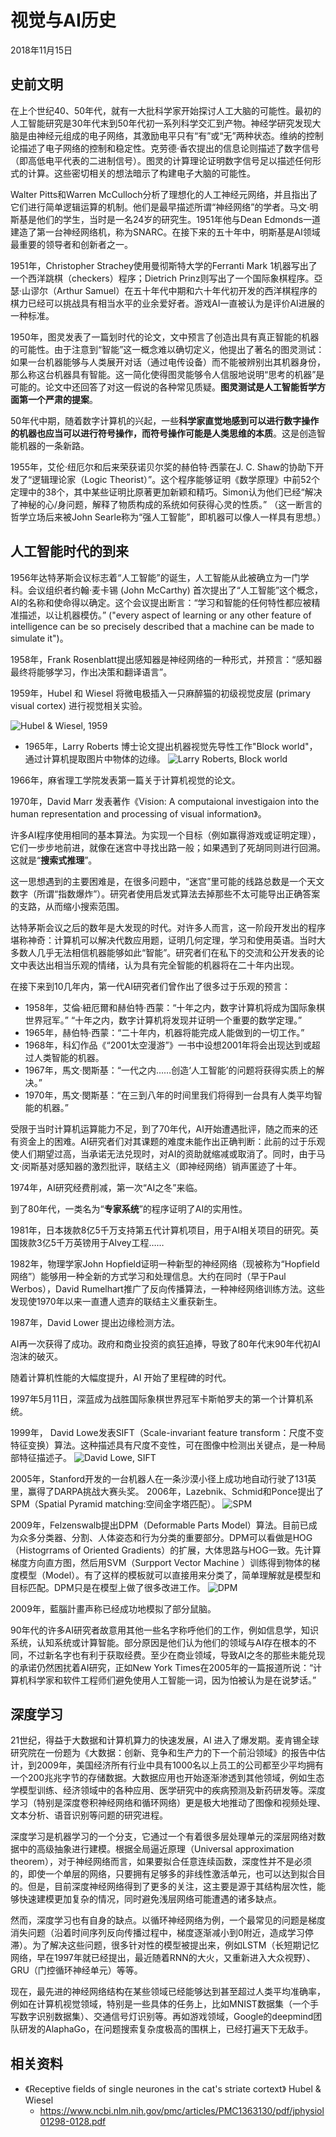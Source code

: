 # 视觉与AI历史

2018年11月15日

## 史前文明

在上个世纪40、50年代，就有一大批科学家开始探讨人工大脑的可能性。最初的人工智能研究是30年代末到50年代初一系列科学交汇到产物。神经学研究发现大脑是由神经元组成的电子网络，其激励电平只有“有”或“无”两种状态。维纳的控制论描述了电子网络的控制和稳定性。克劳德·香农提出的信息论则描述了数字信号（即高低电平代表的二进制信号）。图灵的计算理论证明数字信号足以描述任何形式的计算。这些密切相关的想法暗示了构建电子大脑的可能性。

Walter Pitts和Warren McCulloch分析了理想化的人工神经元网络，并且指出了它们进行简单逻辑运算的机制。他们是最早描述所谓“神经网络”的学者。马文·明斯基是他们的学生，当时是一名24岁的研究生。1951年他与Dean Edmonds一道建造了第一台神经网络机，称为SNARC。在接下来的五十年中，明斯基是AI领域最重要的领导者和创新者之一。

1951年，Christopher Strachey使用曼彻斯特大学的Ferranti Mark 1机器写出了一个西洋跳棋（checkers）程序；Dietrich Prinz则写出了一个国际象棋程序。亞瑟·山谬尔（Arthur Samuel）在五十年代中期和六十年代初开发的西洋棋程序的棋力已经可以挑战具有相当水平的业余爱好者。游戏AI一直被认为是评价AI进展的一种标准。

1950年，图灵发表了一篇划时代的论文，文中预言了创造出具有真正智能的机器的可能性。由于注意到“智能”这一概念难以确切定义，他提出了著名的图灵测试：如果一台机器能够与人类展开对话（通过电传设备）而不能被辨别出其机器身份，那么称这台机器具有智能。这一简化使得图灵能够令人信服地说明“思考的机器”是可能的。论文中还回答了对这一假说的各种常见质疑。**图灵测试是人工智能哲学方面第一个严肃的提案**。

50年代中期，随着数字计算机的兴起，一些**科学家直觉地感到可以进行数字操作的机器也应当可以进行符号操作，而符号操作可能是人类思维的本质**。这是创造智能机器的一条新路。

1955年，艾伦·纽厄尔和后来荣获诺贝尔奖的赫伯特·西蒙在J. C. Shaw的协助下开发了“逻辑理论家（Logic Theorist）”。这个程序能够证明《数学原理》中前52个定理中的38个，其中某些证明比原著更加新颖和精巧。Simon认为他们已经“解决了神秘的心/身问题，解释了物质构成的系统如何获得心灵的性质。” （这一断言的哲学立场后来被John Searle称为“强人工智能”，即机器可以像人一样具有思想。）

## 人工智能时代的到来

1956年达特茅斯会议标志着“人工智能”的诞生，人工智能从此被确立为一门学科。会议组织者约翰·麦卡锡 (John McCarthy) 首次提出了“人工智能”这个概念，AI的名称和使命得以确定。这个会议提出断言：“学习和智能的任何特性都应被精准描述，以让机器模仿。” ("every aspect of learning or any other feature of intelligence can be so precisely described that a machine can be made to simulate it")。

1958年，Frank Rosenblatt提出感知器是神经网络的一种形式，并预言：“感知器最终将能够学习，作出决策和翻译语言”。

1959年，Hubel 和  Wiesel 将微电极插入一只麻醉猫的初级视觉皮层 (primary visual cortex) 进行视觉相关实验。

![Hubel & Wiesel, 1959](https://github.com/AarioAi/Note/blob/master/_asset/cnn-1959-hubel_wiesel.jpg?raw=true)

* 1965年，Larry Roberts 博士论文提出机器视觉先导性工作"Block world"，通过计算机提取图片中物体的边缘。
 ![Larry Roberts, Block world](https://github.com/AarioAi/Note/blob/master/_asset/cnn-blockworld.jpg?raw=true)

1966年，麻省理工学院发表第一篇关于计算机视觉的论文。

1970年，David Marr 发表著作《Vision: A computaional investigaion  into the human representation and processing of visual information》。

许多AI程序使用相同的基本算法。为实现一个目标（例如赢得游戏或证明定理），它们一步步地前进，就像在迷宫中寻找出路一般；如果遇到了死胡同则进行回溯。这就是“**搜索式推理**”。

这一思想遇到的主要困难是，在很多问题中，“迷宫”里可能的线路总数是一个天文数字（所谓“指数爆炸”）。研究者使用启发式算法去掉那些不太可能导出正确答案的支路，从而缩小搜索范围。

达特茅斯会议之后的数年是大发现的时代。对许多人而言，这一阶段开发出的程序堪称神奇：计算机可以解决代数应用题，证明几何定理，学习和使用英语。当时大多数人几乎无法相信机器能够如此“智能”。研究者们在私下的交流和公开发表的论文中表达出相当乐观的情绪，认为具有完全智能的机器将在二十年内出现。

在接下来到10几年内，第一代AI研究者们曾作出了很多过于乐观的预言：

* 1958年，艾倫·紐厄爾和赫伯特·西蒙：“十年之内，数字计算机将成为国际象棋世界冠军。” “十年之内，数字计算机将发现并证明一个重要的数学定理。”
* 1965年，赫伯特·西蒙：“二十年内，机器将能完成人能做到的一切工作。”
* 1968年，科幻作品《“2001太空漫游”》一书中设想2001年将会出现达到或超过人类智能的机器。
* 1967年，馬文·閔斯基：“一代之内……创造‘人工智能’的问题将获得实质上的解决。”
* 1970年，馬文·閔斯基：“在三到八年的时间里我们将得到一台具有人类平均智能的机器。”

受限于当时计算机运算能力不足，到了70年代，AI开始遭遇批评，随之而来的还有资金上的困难。AI研究者们对其课题的难度未能作出正确判断：此前的过于乐观使人们期望过高，当承诺无法兑现时，对AI的资助就缩减或取消了。同时，由于马文·闵斯基对感知器的激烈批评，联结主义（即神经网络）销声匿迹了十年。

1974年，AI研究经费削减，第一次“AI之冬”来临。

到了80年代，一类名为“**专家系统**”的程序证明了AI的实用性。

1981年，日本拨款8亿5千万支持第五代计算机项目，用于AI相关项目的研究。英国拨款3亿5千万英镑用于Alvey工程……

1982年，物理学家John Hopfield证明一种新型的神经网络（现被称为“Hopfield网络”）能够用一种全新的方式学习和处理信息。大约在同时（早于Paul Werbos），David Rumelhart推广了反向传播算法，一种神经网络训练方法。这些发现使1970年以来一直遭人遗弃的联结主义重获新生。

1987年，David Lower 提出边缘检测方法。

AI再一次获得了成功。政府和商业投资的疯狂追捧，导致了80年代末90年代初AI泡沫的破灭。

随着计算机性能的大幅度提升，AI 开始了里程碑的时代。

1997年5月11日，深蓝成为战胜国际象棋世界冠军卡斯帕罗夫的第一个计算机系统。

1999年， David Lowe发表SIFT（Scale-invariant feature transform：尺度不变特征变换）算法。这种描述具有尺度不变性，可在图像中检测出关键点，是一种局部特征描述子。
![David Lowe, SIFT](https://github.com/AarioAi/Note/blob/master/_asset/cnn-david-lower-sift.jpg?raw=true)

2005年，Stanford开发的一台机器人在一条沙漠小径上成功地自动行驶了131英里，赢得了DARPA挑战大赛头奖。
2006年，Lazebnik、Schmid和Ponce提出了SPM（Spatial Pyramid matching:空间金字塔匹配）。
![SPM](https://github.com/AarioAi/Note/blob/master/_asset/cnn-spm.jpg?raw=true)

2009年，Felzenswalb提出DPM（Deformable Parts Model）算法。目前已成为众多分类器、分割、人体姿态和行为分类的重要部分。DPM可以看做是HOG（Histogrrams of Oriented Gradients）的扩展，大体思路与HOG一致。先计算梯度方向直方图，然后用SVM（Surpport Vector Machine ）训练得到物体的梯度模型（Model）。有了这样的模板就可以直接用来分类了，简单理解就是模型和目标匹配。DPM只是在模型上做了很多改进工作。
![DPM](https://github.com/AarioAi/Note/blob/master/_asset/cnn-dpm.jpg?raw=true)

2009年，藍腦計畫声称已经成功地模拟了部分鼠脑。

90年代的许多AI研究者故意用其他一些名字称呼他们的工作，例如信息学，知识系统，认知系统或计算智能。部分原因是他们认为他们的领域与AI存在根本的不同，不过新名字也有利于获取经费。至少在商业领域，导致AI之冬的那些未能兑现的承诺仍然困扰着AI研究，正如New York Times在2005年的一篇报道所说：“计算机科学家和软件工程师们避免使用人工智能一词，因为怕被认为是在说梦话。”

## 深度学习

21世纪，得益于大数据和计算机算力的快速发展，AI 进入了爆发期。麦肯锡全球研究院在一份题为《大数据：创新、竞争和生产力的下一个前沿领域》的报告中估计，到2009年，美国经济所有行业中具有1000名以上员工的公司都至少平均拥有一个200兆兆字节的存储数据。大数据应用也开始逐渐渗透到其他领域，例如生态学模型训练、经济领域中的各种应用、医学研究中的疾病预测及新药研发等。深度学习（特别是深度卷积神经网络和循环网络）更是极大地推动了图像和视频处理、文本分析、语音识别等问题的研究进程。

深度学习是机器学习的一个分支，它通过一个有着很多层处理单元的深层网络对数据中的高级抽象进行建模。根据全局逼近原理（Universal approximation theorem），对于神经网络而言，如果要拟合任意连续函数，深度性并不是必须的，即使一个单层的网络，只要拥有足够多的非线性激活单元，也可以达到拟合目的。但是，目前深度神经网络得到了更多的关注，这主要是源于其结构层次性，能够快速建模更加复杂的情况，同时避免浅层网络可能遭遇的诸多缺点。

然而，深度学习也有自身的缺点。以循环神经网络为例，一个最常见的问题是梯度消失问题（沿着时间序列反向传播过程中，梯度逐渐减小到0附近，造成学习停滞）。为了解决这些问题，很多针对性的模型被提出来，例如LSTM（长短期记忆网络，早在1997年就已经提出，最近随着RNN的大火，又重新进入大众视野）、GRU（门控循环神经单元）等等。

现在，最先进的神经网络结构在某些领域已经能够达到甚至超过人类平均准确率，例如在计算机视觉领域，特别是一些具体的任务上，比如MNIST数据集（一个手写数字识别数据集）、交通信号灯识别等。再如游戏领域，Google的deepmind团队研发的AlaphaGo，在问题搜索复杂度极高的围棋上，已经打遍天下无敌手。

## 相关资料

* 《Receptive fields of single neurones in the cat's striate cortext》 Hubel & Wiesel
  * https://www.ncbi.nlm.nih.gov/pmc/articles/PMC1363130/pdf/jphysiol01298-0128.pdf